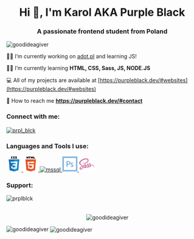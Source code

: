 <h1 align="center">Hi 👋, I'm Karol AKA Purple Black</h1>
<h3 align="center">A passionate frontend student from Poland</h3>

<p align="left"> <img src="https://komarev.com/ghpvc/?username=goodideagiver&label=Profile%20views&color=0e75b6&style=flat" alt="goodideagiver" /> </p>

👷‍♂️ I’m currently working on [adot.pl](https://www.adot.pl/) and learning JS!

👨‍🎓 I’m currently learning **HTML, CSS, Sass, JS, NODE.JS**

💻 All of my projects are available at [https://purpleblack.dev/#websites](https://purpleblack.dev/#websites)

📧 How to reach me **https://purpleblack.dev/#contact**

<h3 align="left">Connect with me:</h3>
<p align="left">
<a href="https://instagram.com/prpl_blck" target="blank"><img align="center" src="https://raw.githubusercontent.com/rahuldkjain/github-profile-readme-generator/master/src/images/icons/Social/instagram.svg" alt="prpl_blck" height="30" width="40" /></a>
</p>

<h3 align="left">Languages and Tools I use:</h3>
<p align="left"> <a href="https://www.w3schools.com/css/" target="_blank" rel="noreferrer"> <img src="https://raw.githubusercontent.com/devicons/devicon/master/icons/css3/css3-original-wordmark.svg" alt="css3" width="40" height="40"/> </a> <a href="https://www.w3.org/html/" target="_blank" rel="noreferrer"> <img src="https://raw.githubusercontent.com/devicons/devicon/master/icons/html5/html5-original-wordmark.svg" alt="html5" width="40" height="40"/> </a> <a href="https://www.microsoft.com/en-us/sql-server" target="_blank" rel="noreferrer"> <img src="https://www.svgrepo.com/show/303229/microsoft-sql-server-logo.svg" alt="mssql" width="40" height="40"/> </a> <a href="https://www.photoshop.com/en" target="_blank" rel="noreferrer"> <img src="https://raw.githubusercontent.com/devicons/devicon/master/icons/photoshop/photoshop-line.svg" alt="photoshop" width="40" height="40"/> </a> <a href="https://sass-lang.com" target="_blank" rel="noreferrer"> <img src="https://raw.githubusercontent.com/devicons/devicon/master/icons/sass/sass-original.svg" alt="sass" width="40" height="40"/> </a> </p>

<h3 align="left">Support:</h3>
<p><a href="https://ko-fi.com/prplblck"> <img align="left" src="https://cdn.ko-fi.com/cdn/kofi3.png?v=3" height="50" width="210" alt="prplblck" /></a></p><br><br>

<p><img align="center" src="https://github-readme-streak-stats.herokuapp.com?user=goodideagiver&theme=github-light&hide_border=true&date_format=j%2Fn%5B%2FY%5D&border=FFFFFF&background=FFFFFF&count_private=true" alt="goodideagiver" /></p>

<p><img align="left" src="https://github-readme-stats.vercel.app/api/top-langs?username=goodideagiver&show_icons=true&locale=en&layout=compact" alt="goodideagiver" /></p>

<p>&nbsp;<img align="center" src="https://github-readme-stats.vercel.app/api?username=goodideagiver&show_icons=true&locale=en" alt="goodideagiver" /></p>
